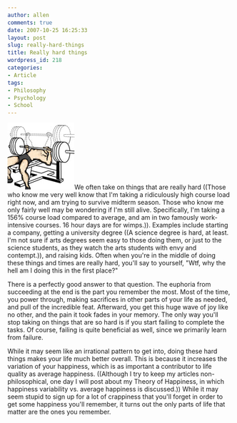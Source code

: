 ```yaml
---
author: allen
comments: true
date: 2007-10-25 16:25:33
layout: post
slug: really-hard-things
title: Really hard things
wordpress_id: 218
categories:
- Article
tags:
- Philosophy
- Psychology
- School
---
```


![Something difficult.](/images/wp-uploads/2007/10/benchpress.jpg)We often take on things that are really hard ((Those who know me very well know that I'm taking a ridiculously high course load right now, and am trying to survive midterm season. Those who know me only fairly well may be wondering if I'm still alive. Specifically, I'm taking a 156% course load compared to average, and am in two famously work-intensive courses. 16 hour days are for wimps.)). Examples include starting a company, getting a university degree ((A science degree is hard, at least. I'm not sure if arts degrees seem easy to those doing them, or just to the science students, as they watch the arts students with envy and contempt.)), and raising kids. Often when you're in the middle of doing these things and times are really hard, you'll say to yourself, "Wtf, why the hell am I doing this in the first place?"

There is a perfectly good answer to that question. The euphoria from succeeding at the end is the part you remember the most. Most of the time, you power through, making sacrifices in other parts of your life as needed, and pull of the incredible feat. Afterward,  you get this huge wave of joy like no other, and the pain it took fades in your memory. The only way you'll stop taking on things that are so hard is if you start failing to complete the tasks. Of course, failing is quite beneficial as well, since we primarily learn from failure.

While it may seem like an irrational pattern to get into, doing these hard things makes your life much better overall. This is because it increases the variation of your happiness, which is as important a contributor to life quality as average happiness. ((Although I try to keep my articles non-philosophical, one day I will post about my Theory of Happiness, in which happiness variability vs. average happiness is discussed.)) While it may seem stupid to sign up for a lot of crappiness that you'll forget in order to get some happiness you'll remember, it turns out the only parts of life that matter are the ones you remember.
